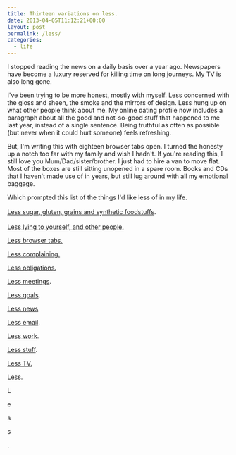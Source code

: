 ```yaml
---
title: Thirteen variations on less.
date: 2013-04-05T11:12:21+00:00
layout: post
permalink: /less/
categories:
  - life
---
```

<p>I stopped reading the news on a daily basis over a year ago. Newspapers have become a luxury reserved for killing time on long journeys. My TV is also long gone.</p><p>I've been trying to be more honest, mostly with myself. Less concerned with the gloss and sheen, the smoke and the mirrors of design.&nbsp;Less hung up on what other people think about me. My online dating profile now includes a paragraph about all the good and not-so-good stuff that happened to me last year, instead of a single sentence. Being truthful as often as possible (but never when it could hurt someone) feels refreshing.&nbsp;</p><p>But, I'm writing this with eighteen browser tabs open. I turned the honesty up a notch too far with my family and wish I hadn't. If you're reading this, I still love you Mum/Dad/sister/brother. I just had to hire a van to move flat. Most of the boxes are still sitting unopened in a spare room. Books and CDs that I haven't made use of in years, but still lug around with all my emotional baggage.</p><p>Which prompted this list of the things I'd like less of in my life.&nbsp;<br></p><p></p><p><a href="http://www.bulletproofexec.com/start-the-bulletproof-diet/" style="line-height: 1.6em;">Less sugar, gluten, grains and synthetic foodstuffs</a><span style="line-height: 1.6em;">.</span><br></p><p><a href="http://www.radicalhonesty.com/">Less lying to yourself, and other people.</a></p><p><a href="http://blog.bufferapp.com/what-multitasking-does-to-our-brains">Less browser tabs.</a></p><p><a href="http://www.getaddictedto.com/stefan-sagmeister-interview/">Less complaining.</a></p><p><a href="http://opinionator.blogs.nytimes.com/2012/06/30/the-busy-trap/">Less obligations.</a></p><p><a href="http://gettingreal.37signals.com/ch07_Meetings_Are_Toxic.php">Less meetings</a><span>.</span></p><p><a href="http://zenhabits.net/no-goal/">Less goals</a><span>.</span><br></p><p><a href="http://greig.cc/journal/2012/12/its-not-just-what-you-do-its-what-you-dont-do">Less news</a><span>.</span></p><p><a href="http://five.sentenc.es/">Less email</a>.<br></p><p><a href="https://medium.com/i-m-h-o/ef4772e3c628">L</a><a href="https://medium.com/i-m-h-o/ef4772e3c628">ess work</a><span>.</span></p><p><a href="http://www.theminimalists.com/minimalism/">Less stuff</a><span>.</span></p><p><a href="http://www.becomingminimalist.com/ten-reasons-to-watch-less-television/">Less TV.</a></p><p><a href="http://www.jamesaltucher.com/2013/04/less/">Less.</a><br></p><p>L</p><p>e</p><p>s</p><p>s</p><p>.</p><p></p>
